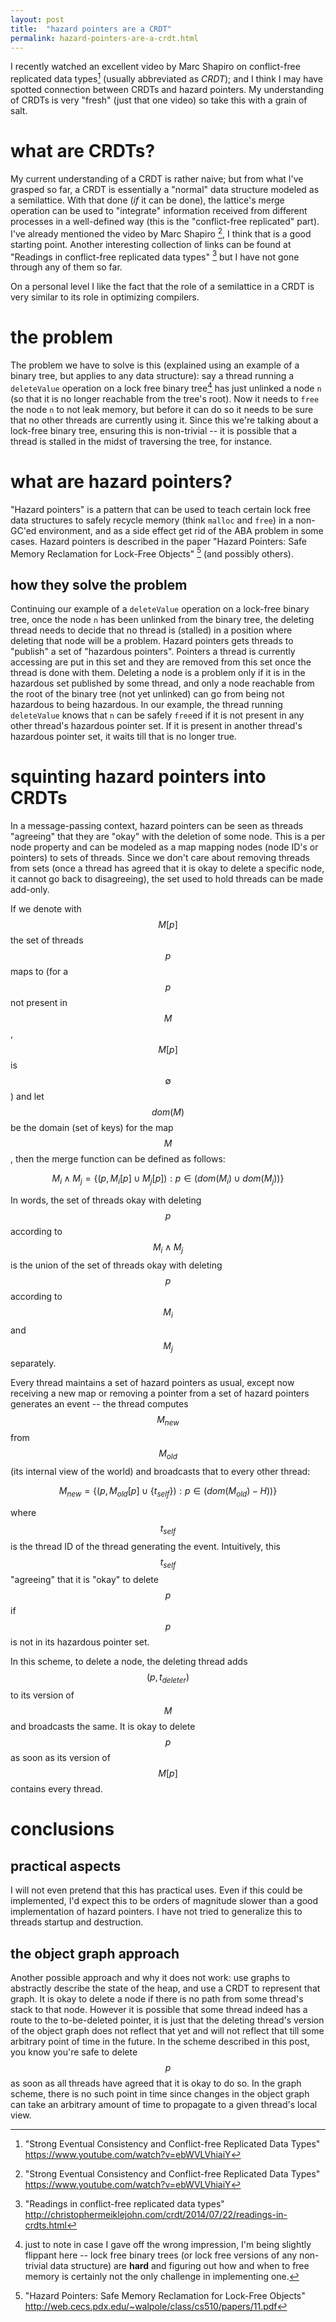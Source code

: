 ```yaml
---
layout: post
title:  "hazard pointers are a CRDT"
permalink: hazard-pointers-are-a-crdt.html
---
```


I recently watched an excellent video by Marc Shapiro on conflict-free
replicated data types[^shapiro] (usually abbreviated as *CRDT*); and I
think I may have spotted connection between CRDTs and hazard pointers.
My understanding of CRDTs is very "fresh" (just that one video) so
take this with a grain of salt.

[^shapiro]: "Strong Eventual Consistency and Conflict-free Replicated
    Data Types" <https://www.youtube.com/watch?v=ebWVLVhiaiY>

# what are CRDTs?

My current understanding of a CRDT is rather naive; but from what I've
grasped so far, a CRDT is essentially a "normal" data structure
modeled as a semilattice.  With that done (*if* it can be done), the
lattice's merge operation can be used to "integrate" information
received from different processes in a well-defined way (this is the
"conflict-free replicated" part).  I've already mentioned the video by
Marc Shapiro [^shapiro], I think that is a good starting point.
Another interesting collection of links can be found at "Readings in
conflict-free replicated data types" [^readinglist] but I have not
gone through any of them so far.

[^readinglist]: "Readings in conflict-free replicated data types"
    <http://christophermeiklejohn.com/crdt/2014/07/22/readings-in-crdts.html>

On a personal level I like the fact that the role of a semilattice in
a CRDT is very similar to its role in optimizing compilers.

# the problem

The problem we have to solve is this (explained using an example of a
binary tree, but applies to any data structure): say a thread running
a `deleteValue` operation on a lock free binary tree[^btreenote] has
just unlinked a node `n` (so that it is no longer reachable from the
tree's root).  Now it needs to `free` the node `n` to not leak memory,
but before it can do so it needs to be sure that no other threads are
currently using it.  Since this we're talking about a lock-free binary
tree, ensuring this is non-trivial -- it is possible that a thread is
stalled in the midst of traversing the tree, for instance.

[^btreenote]: just to note in case I gave off the wrong impression,
    I'm being slightly flippant here -- lock free binary trees (or
    lock free versions of any non-trivial data structure) are **hard**
    and figuring out how and when to free memory is certainly not the
    only challenge in implementing one.

# what are hazard pointers?

"Hazard pointers" is a pattern that can be used to teach certain lock
free data structures to safely recycle memory (think `malloc` and
`free`) in a non-GC'ed environment, and as a side effect get rid of
the ABA problem in some cases.  Hazard pointers is described in the
paper "Hazard Pointers: Safe Memory Reclamation for Lock-Free Objects"
[^hzrdptrs] (and possibly others).

[^hzrdptrs]: "Hazard Pointers: Safe Memory Reclamation for Lock-Free
    Objects" <http://web.cecs.pdx.edu/~walpole/class/cs510/papers/11.pdf>

## how they solve the problem

Continuing our example of a `deleteValue` operation on a lock-free
binary tree, once the node `n` has been unlinked from the binary tree,
the deleting thread needs to decide that no thread is (stalled) in a
position where deleting that node will be a problem.  Hazard pointers
gets threads to "publish" a set of "hazardous pointers".  Pointers a
thread is currently accessing are put in this set and they are removed
from this set once the thread is done with them.  Deleting a node is a
problem only if it is in the hazardous set published by some thread,
and only a node reachable from the root of the binary tree (not yet
unlinked) can go from being not hazardous to being hazardous.  In our
example, the thread running `deleteValue` knows that `n` can be safely
`free`ed if it is not present in any other thread's hazardous pointer
set.  If it is present in another thread's hazardous pointer set, it
waits till that is no longer true.

# squinting hazard pointers into CRDTs

In a message-passing context, hazard pointers can be seen as threads
"agreeing" that they are "okay" with the deletion of some node.  This
is a per node property and can be modeled as a map mapping nodes (node
ID's or pointers) to sets of threads.  Since we don't care about
removing threads from sets (once a thread has agreed that it is okay
to delete a specific node, it cannot go back to disagreeing), the set
used to hold threads can be made add-only.

If we denote with $$M[p]$$ the set of threads $$p$$ maps to (for a
$$p$$ not present in $$M$$, $$M[p]$$ is $$\emptyset$$) and let
$$dom(M)$$ be the domain (set of keys) for the map $$M$$, then the
merge function can be defined as follows:

$$M_i \wedge M_j = \left\{\left(p, M_i[p] \cup M_j[p]\right) : p \in (dom(M_i) \cup dom(M_j))\right\}$$

In words, the set of threads okay with deleting $$p$$ according to
$$M_i \wedge M_j$$ is the union of the set of threads okay with
deleting $$p$$ according to $$M_i$$ and $$M_j$$ separately.

Every thread maintains a set of hazard pointers as usual, except now
receiving a new map or removing a pointer from a set of hazard
pointers generates an event -- the thread computes $$M_{new}$$ from
$$M_{old}$$ (its internal view of the world) and broadcasts that to
every other thread:

$$M_{new} = \left\{\left(p, M_{old}[p] \cup \{t_{self}\} \right) : p \in \left(dom(M_{old}) - H\right)\right)\}$$

where $$t_{self}$$ is the thread ID of the thread generating the
event.  Intuitively, this $$t_{self}$$ "agreeing" that it is "okay" to
delete $$p$$ if $$p$$ is not in its hazardous pointer set.

In this scheme, to delete a node, the deleting thread adds $$\left(p,
t_{deleter}\right)$$ to its version of $$M$$ and broadcasts the same.
It is okay to delete $$p$$ as soon as its version of $$M[p]$$ contains
every thread.

# conclusions

## practical aspects

I will not even pretend that this has practical uses.  Even if this
could be implemented, I'd expect this to be orders of magnitude slower
than a good implementation of hazard pointers.  I have not tried to
generalize this to threads startup and destruction.

## the object graph approach

Another possible approach and why it does not work: use graphs to
abstractly describe the state of the heap, and use a CRDT to represent
that graph.  It is okay to delete a node if there is no path from some
thread's stack to that node.  However it is possible that some thread
indeed has a route to the to-be-deleted pointer, it is just that the
deleting thread's version of the object graph does not reflect that
yet and will not reflect that till some arbitrary point of time in the
future.  In the scheme described in this post, you know you're safe to
delete $$p$$ as soon as all threads have agreed that it is okay to do
so.  In the graph scheme, there is no such point in time since changes
in the object graph can take an arbitrary amount of time to propagate
to a given thread's local view.

